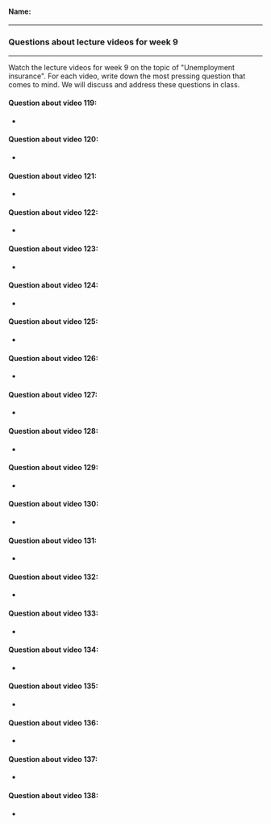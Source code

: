 #### Name:

---

### Questions about lecture videos for week 9

---

Watch the lecture videos for week 9 on the topic of "Unemployment insurance". For each video, write down the most pressing question that comes to mind. We will discuss and address these questions in class.


#### Question about video 119:

+

#### Question about video 120:

+ 

#### Question about video 121:

+ 

#### Question about video 122:

+ 

#### Question about video 123:

+ 

#### Question about video 124:

+ 

#### Question about video 125:

+ 

#### Question about video 126:

+ 

#### Question about video 127:

+ 

#### Question about video 128:

+ 

#### Question about video 129:

+ 

#### Question about video 130:

+ 

#### Question about video 131:

+ 

#### Question about video 132:

+ 

#### Question about video 133:

+ 

#### Question about video 134:

+ 

#### Question about video 135:

+ 

#### Question about video 136:

+ 

#### Question about video 137:

+ 

#### Question about video 138:

+ 





